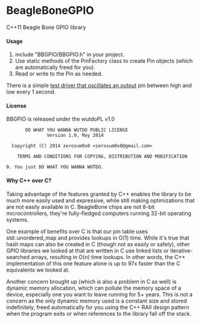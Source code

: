 BeagleBoneGPIO
==============

C++11 Beagle Bone GPIO library

#### Usage

1. include "BBGPIO/BBGPIO.h" in your project.  
2. Use static methods of the PinFactory class to create Pin objects (which are automatically freed for you).  
3. Read or write to the Pin as needed.

There is a simple [test driver that oscillates an output](https://github.com/zerosum0x0/BeagleBoneGPIO/blob/master/main.cpp) pin between high and low every 1 second.

#### License
BBGPIO is released under the wutdoPL v1.0

           DO WHAT YOU WANNA WUTDO PUBLIC LICENSE
                   Version 1.0, May 2014

      Copyright (C) 2014 zerosum0x0 <zerosum0x0@gmail.com>
    
        TERMS AND CONDITIONS FOR COPYING, DISTRIBUTION AND MODIFICATION

    0. You just DO WHAT YOU WANNA WUTDO.

#### Why C++ over C?
Taking advantage of the features granted by C++ enables the library to be much more easily used and expressive, while still making optimizations that are not easily available in C.  BeagleBone chips are not 8-bit microcontrollers, they're fully-fledged computers running 32-bit operating systems.  

One example of benefits over C is that our pin table uses std::unordered_map and provides lookups in O(1) time.  While it's true that hash maps can also be created in C (though not as easily or safely), other GPIO libraries we looked at that are written in C use linked lists or iterative-searched arrays, resulting in O(n) time lookups.  In other words, the C++ implementation of this one feature alone is up to 97x faster than the C equivalents we looked at.

Another concern brought up (which is also a problem in C as well) is dynamic memory allocation, which can pollute the memory space of a device, especially one you want to leave running for 5+ years.  This is not a concern as the only dynamic memory used is a constant size and stored indefinitely, freed automatically for you using the C++ RAII design pattern when the program exits or when references to the library fall off the stack. 

